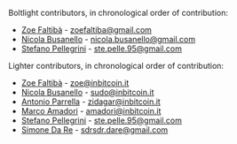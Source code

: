 Boltlight contributors, in chronological order of contribution:

* [Zoe Faltibà](https://gitlab.com/zoedberg) - zoefaltiba@gmail.com
* [Nicola Busanello](https://gitlab.com/nicbus) - nicola.busanello@gmail.com
* [Stefano Pellegrini](https://gitlab.com/St333p) - ste.pelle.95@gmail.com


Lighter contributors, in chronological order of contribution:

* [Zoe Faltibà](https://gitlab.com/zoedberg) - zoe@inbitcoin.it
* [Nicola Busanello](https://gitlab.com/dieeasy) - sudo@inbitcoin.it
* [Antonio Parrella](https://gitlab.com/zidagar) - zidagar@inbitcoin.it
* [Marco Amadori](https://gitlab.com/mammadori) - amadori@inbitcoin.it
* [Stefano Pellegrini](https://gitlab.com/St333p) - ste.pelle.95@gmail.com
* [Simone Da Re](https://gitlab.com/siimone) - sdrsdr.dare@gmail.com
